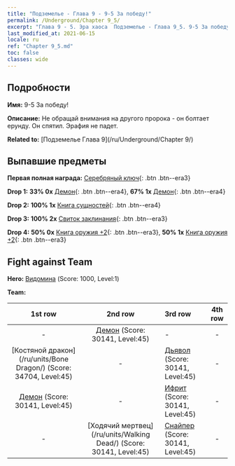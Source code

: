 ```yaml
---
title: "Подземелье - Глава 9 - 9-5 За победу!"
permalink: /Underground/Chapter 9_5/
excerpt: "Глава 9 - 5. Эра хаоса  Подземелье - Глава 9_5. 9-5 За победу!"
last_modified_at: 2021-06-15
locale: ru
ref: "Chapter 9_5.md"
toc: false
classes: wide
---
```


## Подробности

 **Имя:** 9-5 За победу!

 **Описание:** Не обращай внимания на другого пророка - он болтает ерунду. Он спятил. Эрафия не падет.

 **Related to:** [Подземелье Глава 9](/ru/Underground/Chapter 9/)

## Выпавшие предметы

 **Первая полная награда:** [Серебряный ключ](/ItemsRU/con_693/){: .btn .btn--era3}

 **Drop 1:** **33% 0x** [Демон](/ItemsRU/unt_229/){: .btn .btn--era4}, **67% 1x** [Демон](/ItemsRU/unt_229/){: .btn .btn--era4}

 **Drop 2:** **100% 1x** [Книга сущностей](/ItemsRU/mat_39/){: .btn .btn--era4}

 **Drop 3:** **100% 2x** [Свиток заклинания](/ItemsRU/con_694/){: .btn .btn--era3}

 **Drop 4:** **50% 0x** [Книга оружия +2](/ItemsRU/mat_32/){: .btn .btn--era3}, **50% 1x** [Книга оружия +2](/ItemsRU/mat_32/){: .btn .btn--era3}


## Fight against Team
 **Hero:** [Видомина](/ru/heroes/Vidomina/) (Score: 1000, Level:1)

 **Team:**


  | 1st row | 2nd row | 3rd row | 4th row |
  |:----:|:----:|:----|:----:|
  | - | [Демон](/ru/units/Demon/) (Score: 30141, Level:45)  | - | - |
  | [Костяной дракон](/ru/units/Bone Dragon/) (Score: 34704, Level:45)  | - | [Дьявол](/ru/units/Devil/) (Score: 30141, Level:45)  | - |
  | [Демон](/ru/units/Demon/) (Score: 30141, Level:45)  | - | [Ифрит](/ru/units/Efreeti/) (Score: 30141, Level:45)  | - |
  | - | [Ходячий мертвец](/ru/units/Walking Dead/) (Score: 30141, Level:45)  | [Снайпер](/ru/units/Sharpshooter/) (Score: 30141, Level:45)  | - |


